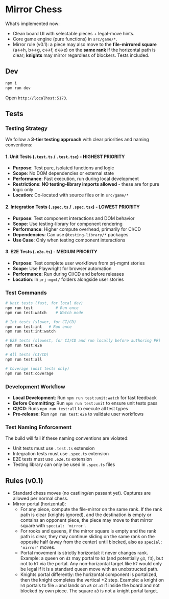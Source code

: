 # Mirror Chess

What’s implemented now:

* Clean board UI with selectable pieces + legal-move hints.
* Core game engine (pure functions) in `src/game/*`.
* Mirror rule (v0.1): a piece may also move to the **file-mirrored square** (a↔h, b↔g, c↔f, d↔e) on the **same rank** if the horizontal path is clear; **knights** may mirror regardless of blockers. Tests included.

## Dev

```bash
npm i
npm run dev
```
Open `http://localhost:5173`.

## Tests

### Testing Strategy

We follow a **3-tier testing approach** with clear priorities and naming conventions:

#### 1. Unit Tests (`.test.ts` / `.test.tsx`) - **HIGHEST PRIORITY**
- **Purpose**: Test pure, isolated functions and logic
- **Scope**: No DOM dependencies or external state
- **Performance**: Fast execution, run during local development
- **Restrictions**: **NO testing-library imports allowed** - these are for pure logic only
- **Location**: Co-located with source files or in `src/game/*`

#### 2. Integration Tests (`.spec.ts` / `.spec.tsx`) - **LOWEST PRIORITY**
- **Purpose**: Test component interactions and DOM behavior
- **Scope**: Use testing-library for component rendering
- **Performance**: Higher compute overhead, primarily for CI/CD
- **Dependencies**: Can use `@testing-library/*` packages
- **Use Case**: Only when testing component interactions

#### 3. E2E Tests (`.e2e.ts`) - **MEDIUM PRIORITY**
- **Purpose**: Test complete user workflows from prj-mgmt stories
- **Scope**: Use Playwright for browser automation
- **Performance**: Run during CI/CD and before releases
- **Location**: In `prj-mgmt/` folders alongside user stories

### Test Commands

```bash
# Unit tests (fast, for local dev)
npm run test          # Run once
npm run test:watch    # Watch mode

# Int tests (slower, for CI/CD)
npm run test:int   # Run once
npm run test:int:watch

# E2E tests (slowest, for CI/CD and run locally before authoring PR)
npm run test:e2e

# All tests (CI/CD)
npm run test:all

# Coverage (unit tests only)
npm run test:coverage
```

### Development Workflow

- **Local Development**: Run `npm run test:unit:watch` for fast feedback
- **Before Committing**: Run `npm run test:unit` to ensure unit tests pass
- **CI/CD**: Runs `npm run test:all` to execute all test types
- **Pre-release**: Run `npm run test:e2e` to validate user workflows

### Test Naming Enforcement

The build will fail if these naming conventions are violated:
- Unit tests must use `.test.ts` extension
- Integration tests must use `.spec.ts` extension  
- E2E tests must use `.e2e.ts` extension
- Testing library can only be used in `.spec.ts` files

## Rules (v0.1)

- Standard chess moves (no castling/en passant yet). Captures are allowed per normal chess.
- Mirror portal (horizontal):
  - For any piece, compute the file-mirror on the same rank. If the rank path is clear (knights ignored), and the destination is empty or contains an opponent piece, the piece may move to that mirror square with `special: 'mirror'`.
  - For rooks and queens, if the mirror square is empty and the rank path is clear, they may continue sliding on the same rank on the opposite half (away from the center) until blocked, also as `special: 'mirror'` moves.
  - Portal movement is strictly horizontal: it never changes rank. Example: a queen on `d3` may portal to `h3` (and potentially `g3`, `f3`), but not to `h7` via the portal. Any non‑horizontal target like `h7` would only be legal if it is a standard queen move with an unobstructed path.
  - Knights portal differently: the horizontal component is portalized, then the knight completes the vertical ±2 step. Example: a knight on `h3` portals to file `a` and lands on `a5` or `a1` if inside the board and not blocked by own piece. The square `a3` is not a knight portal target.